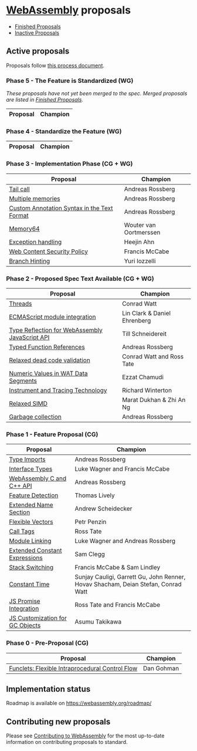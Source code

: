 # [WebAssembly][webassembly_specification] proposals

- [Finished Proposals](finished-proposals.md)
- [Inactive Proposals](inactive-proposals.md)

## Active proposals

Proposals follow [this process document](https://github.com/WebAssembly/meetings/blob/main/process/phases.md).

### Phase 5 - The Feature is Standardized (WG)

_These proposals have not yet been merged to the spec. Merged proposals are listed in [Finished Proposals](finished-proposals.md)._

| Proposal                                                                       | Champion         |
| ------------------------------------------------------------------------------ | ---------------- |

### Phase 4 - Standardize the Feature (WG)

| Proposal                                                                       | Champion         |
| ------------------------------------------------------------------------------ | ---------------- |

### Phase 3 - Implementation Phase (CG + WG)

| Proposal                                                                                             | Champion                               |
| ---------------------------------------------------------------------------------------------------- | -------------------------------------- |
| [Tail call][tail_call]                                                                               | Andreas Rossberg                       |
| [Multiple memories][multi-memory]                                                                    | Andreas Rossberg                       |
| [Custom Annotation Syntax in the Text Format][custom_annotation_syntax_in_the_text_format]           | Andreas Rossberg                       |
| [Memory64][memory64]                                                                                 | Wouter van Oortmerssen                 |
| [Exception handling][exception_handling]                                                             | Heejin Ahn                             |
| [Web Content Security Policy][web_content_security_policy]                                           | Francis McCabe                         |
| [Branch Hinting][branch-hinting]                                                                     | Yuri Iozzelli                          |

### Phase 2 - Proposed Spec Text Available (CG + WG)

| Proposal                                                                                             | Champion                               |
| ---------------------------------------------------------------------------------------------------- | -------------------------------------- |
| [Threads][threads]                                                                                   | Conrad Watt                            |
| [ECMAScript module integration][ecmascript_module_integration]                                       | Lin Clark & Daniel Ehrenberg           |
| [Type Reflection for WebAssembly JavaScript API][type_reflection_for_webassembly_javascript_api]     | Till Schneidereit                      |
| [Typed Function References][function_references]                                                     | Andreas Rossberg                       |
| [Relaxed dead code validation][relaxed-dead-code-validation]                                         | Conrad Watt and Ross Tate              |
| [Numeric Values in WAT Data Segments][numeric-values-in-wat]                                         | Ezzat Chamudi                          |
| [Instrument and Tracing Technology][instrument-tracing]                                              | Richard Winterton                      |
| [Relaxed SIMD][relaxed-simd]                                                                         | Marat Dukhan & Zhi An Ng               |
| [Garbage collection][garbage_collection]                                                             | Andreas Rossberg                       |

### Phase 1 - Feature Proposal (CG)

| Proposal                                                   | Champion                                                                          |
|------------------------------------------------------------|-----------------------------------------------------------------------------------|
| [Type Imports][type-imports]                               | Andreas Rossberg                                                                  |
| [Interface Types][interface_types]                         | Luke Wagner and Francis McCabe                                                    |
| [WebAssembly C and C++ API][wasm_c_api]                    | Andreas Rossberg                                                                  |
| [Feature Detection][feature_detection]                     | Thomas Lively                                                                     |
| [Extended Name Section][extended-name-section]             | Andrew Scheidecker                                                                |
| [Flexible Vectors][flexible-vectors]                       | Petr Penzin                                                                       |
| [Call Tags][call-tags]                                     | Ross Tate                                                                         |
| [Module Linking][module_linking]                           | Luke Wagner and Andreas Rossberg                                                  |
| [Extended Constant Expressions][extended-const]            | Sam Clegg                                                                         |
| [Stack Switching][stack-switching]                         | Francis McCabe & Sam Lindley                                                      |
| [Constant Time][constant-time]                             | Sunjay Cauligi, Garrett Gu, John Renner, Hovav Shacham, Deian Stefan, Conrad Watt |
| [JS Promise Integration][js-promise-integration]           | Ross Tate and Francis McCabe                                                      |
| [JS Customization for GC Objects][gc-js-customization]     | Asumu Takikawa                                                                    |

### Phase 0 - Pre-Proposal (CG)

| Proposal                                                   | Champion                         |
| ---------------------------------------------------------- | -------------------------------- |
| [Funclets: Flexible Intraprocedural Control Flow][funclets]| Dan Gohman                       |

## Implementation status

Roadmap is available on https://webassembly.org/roadmap/

## Contributing new proposals

Please see [Contributing to WebAssembly](https://github.com/WebAssembly/design/blob/main/Contributing.md) for the most up-to-date information on contributing proposals to standard.

[custom_annotation_syntax_in_the_text_format]: https://github.com/WebAssembly/annotations
[ecmascript_module_integration]: https://github.com/WebAssembly/esm-integration
[exception_handling]: https://github.com/WebAssembly/exception-handling
[feature_detection]: https://github.com/WebAssembly/feature-detection
[function_references]: https://github.com/WebAssembly/function-references
[type-imports]: https://github.com/WebAssembly/proposal-type-imports
[garbage_collection]: https://github.com/WebAssembly/gc
[interface_types]: https://github.com/WebAssembly/interface-types
[multi-memory]: https://github.com/WebAssembly/multi-memory
[tail_call]: https://github.com/WebAssembly/tail-call
[threads]: https://github.com/webassembly/threads
[type_reflection_for_webassembly_javascript_api]: https://github.com/WebAssembly/js-types
[wasm_c_api]: https://github.com/WebAssembly/wasm-c-api
[web_content_security_policy]: https://github.com/WebAssembly/content-security-policy
[webassembly_specification]: https://github.com/WebAssembly/spec
[funclets]: https://github.com/WebAssembly/funclets
[extended-name-section]: https://github.com/WebAssembly/extended-name-section
[module_linking]: https://github.com/WebAssembly/module-linking
[constant-time]: https://github.com/WebAssembly/constant-time
[memory64]: https://github.com/WebAssembly/memory64
[flexible-vectors]: https://github.com/WebAssembly/flexible-vectors
[numeric-values-in-wat]: https://github.com/WebAssembly/wat-numeric-values
[instrument-tracing]: https://github.com/WebAssembly/instrument-tracing
[call-tags]: https://github.com/WebAssembly/call-tags
[relaxed-dead-code-validation]: https://github.com/WebAssembly/relaxed-dead-code-validation
[branch-hinting]: https://github.com/WebAssembly/branch-hinting
[extended-const]: https://github.com/WebAssembly/extended-const
[relaxed-simd]: https://github.com/WebAssembly/relaxed-simd
[stack-switching]: https://github.com/WebAssembly/stack-switching
[js-promise-integration]: https://github.com/WebAssembly/js-promise-integration
[gc-js-customization]: https://github.com/WebAssembly/gc-js-customization
